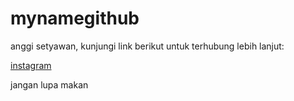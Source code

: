 # mynamegithub
anggi setyawan, kunjungi link berikut untuk terhubung lebih lanjut:

[instagram](https://www.instagram.com/)


jangan lupa makan